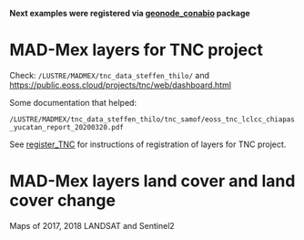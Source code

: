**Next examples were registered via [geonode_conabio](../python3_package_for_geonode/) package**

# MAD-Mex layers for TNC project

Check: `/LUSTRE/MADMEX/tnc_data_steffen_thilo/` and https://public.eoss.cloud/projects/tnc/web/dashboard.html

Some documentation that helped:

`/LUSTRE/MADMEX/tnc_data_steffen_thilo/tnc_samof/eoss_tnc_lclcc_chiapas_yucatan_report_20200320.pdf`


See [register_TNC](register_TNC) for instructions of registration of layers for TNC project.

# MAD-Mex layers land cover and land cover change

Maps of 2017, 2018 LANDSAT and Sentinel2